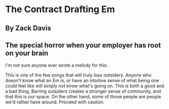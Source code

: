 # The Contract Drafting Em
## By Zack Davis
## The special horror when your employer has root on your brain

I'm not sure anyone ever wrote a melody for this.

This is one of the few songs that will truly *lose* outsiders.  Anyone
who doesn't know what an Em is, or have an intuitive sense of what
being one could feel like will simply *not know* what's going on.
This is both a good and a bad thing.  Barring outsiders creates a
stronger sense of community, and that this is *our* space.  On the
other hand, some of those people are people we'd rather have around.
Proceed with caution.